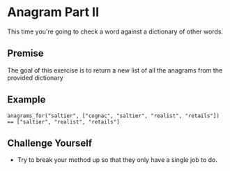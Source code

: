 # Anagram Part II

This time you're going to check a word against a dictionary of other words.

## Premise
The goal of this exercise is to return a new list of all the anagrams from the provided dictionary

## Example
```
anagrams_for("saltier", ["cognac", "saltier", "realist", "retails"]) == ["saltier", "realist", "retails"]
```

## Challenge Yourself
* Try to break your method up so that they only have a single job to do.
